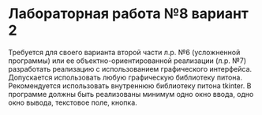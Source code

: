 # Лабораторная работа №8 вариант 2
Требуется для своего варианта второй части л.р. №6 (усложненной программы) или ее объектно-ориентированной реализации
 (л.р. №7) разработать реализацию с использованием графического интерфейса. Допускается использовать любую графическую
 библиотеку питона.  Рекомендуется использовать внутреннюю библиотеку питона  tkinter.
 В программе должны быть реализованы минимум одно окно ввода, одно окно вывода, текстовое поле, кнопка.
